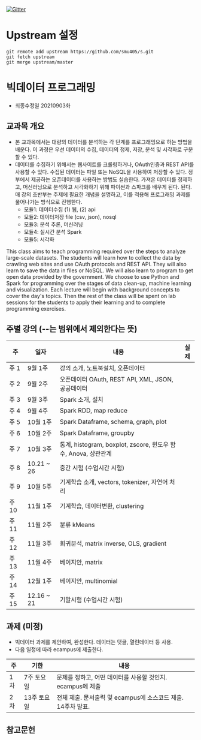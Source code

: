 [![Gitter](https://badges.gitter.im/smu405/s.svg)](https://gitter.im/smu405/s?utm_source=badge&utm_medium=badge&utm_campaign=pr-badge)

# Upstream 설정
```
git remote add upstream https://github.com/smu405/s.git
git fetch upstream
git merge upstream/master
```


# 빅데이터 프로그래밍

* 최종수정일 20210903화


## 교과목 개요

* 본 교과목에서는 대량의 데이터를 분석하는 각 단계를 프로그래밍으로 하는 방법을 배운다.
이 과정은 우선 데이터의 수집, 데이터의 정제, 저장, 분석 및 시각화로 구분할 수 있다.
* 데이터를 수집하기 위해서는 웹사이트를 크롤링하거나, OAuth인증과 REST API를 사용할 수 있다.
수집된 데이터는 파일 또는 NoSQL을 사용하여 저장할 수 있다.
정부에서 제공하는 오픈데이터를 사용하는 방법도 실습한다.
가져온 데이터를 정제하고, 머신러닝으로 분석하고 시각화하기 위해 파이썬과 스파크를 배우게 된다.
된다. 매 강의 초반부는 주제에 필요한 개념을 설명하고, 이를 적용해 프로그래밍 과제를 풀어나가는 방식으로 진행한다.
    * 모듈1: 데이터수집 (1) 웹, (2) api
    * 모듈2: 데이터저장 file (csv, json), nosql
    * 모듈3: 분석 추론, 머신러닝
    * 모듈4: 실시간 분석 Spark
    * 모듈5: 시각화

This class aims to teach programming required over the steps to analyze large-scale datasets.
The students will learn how to collect the data by crawling web sites and use OAuth protocols and REST API.
They will also learn to save the data in files or NoSQL.
We will also learn to program to get open data provided by the government.
We choose to use Python and Spark for programming over the stages of data clean-up, machine learning and visualization.
Each lecture will begin with background concepts to cover the day's topics.
Then the rest of the class will be spent on lab sessions for the students to apply their learning and to complete programming exercises.

## 주별 강의 (--는 범위에서 제외한다는 뜻)

주 | 일자 | 내용 | 실제
-----|-----|-----|-----
주 1 |  9월 1주 | 강의 소개, 노트북설치, 오픈데이터
주 2 |  9월 2주 | 오픈데이터 OAuth, REST API, XML, JSON, 공공데이터
주 3 |  9월 3주 | Spark 소개, 설치
주 4 |  9월 4주 | Spark RDD, map reduce
주 5 |  10월 1주 | Spark Dataframe, schema, graph, plot
주 6 |  10월 2주 | Spark Dataframe, groupby
주 7 |  10월 3주 | 통계, histogram, boxplot, zscore, 윈도우 함수, Anova, 상관관계
주 8 |  10.21 ~ 26 | 중간 시험 (수업시간 시험)
주 9 |  10월 5주 | 기계학습 소개, vectors, tokenizer, 자연어 처리
주 10 |  11월 1주 | 기계학습, 데이터변환, clustering
주 11 |  11월 2주 | 분류 kMeans
주 12 |  11월 3주 | 회귀분석, matrix inverse, OLS, gradient
주 13 |  11월 4주 | 베이지안, matrix
주 14 |  12월 1주 | 베이지안, multinomial
주 15 |  12.16 ~ 21 | 기말시험 (수업시간 시험)

## 과제 (미정)
* 빅데이터 과제를 제안하여, 완성한다. 데이터는 댓글, 열린데이터 등 사용.
* 다음 일정에 따라 ecampus에 제출한다.

주 | 기한 | 내용
-----|-----|-----
1차 | 7주 토요일 | 문제를 정하고, 어떤 데이터를 사용할 것인지. ecampus에 제출
2차 | 13주 토요일 | 전체 제출. 문서출력 및 ecampus에 소스코드 제출. 14주차 발표.

## 참고문헌


